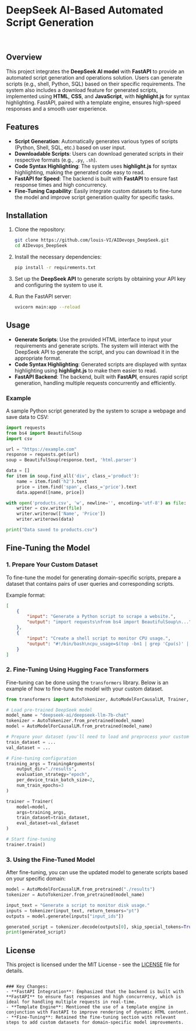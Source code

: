 # DeepSeek AI-Based Automated Script Generation
​​
## Overview

This project integrates the **DeepSeek AI model** with **FastAPI** to provide an automated script generation and operations solution. Users can generate scripts (e.g., shell, Python, SQL) based on their specific requirements. The system also includes a download feature for generated scripts, implemented using **HTML**, **CSS**, and **JavaScript**, with **highlight.js** for syntax highlighting. FastAPI, paired with a template engine, ensures high-speed responses and a smooth user experience.

## Features

- **Script Generation**: Automatically generates various types of scripts (Python, Shell, SQL, etc.) based on user input.
- **Downloadable Scripts**: Users can download generated scripts in their respective formats (e.g., `.py`, `.sh`).
- **Code Syntax Highlighting**: The system uses **highlight.js** for syntax highlighting, making the generated code easy to read.
- **FastAPI for Speed**: The backend is built with **FastAPI** to ensure fast response times and high concurrency.
- **Fine-Tuning Capability**: Easily integrate custom datasets to fine-tune the model and improve script generation quality for specific tasks.

## Installation

1. Clone the repository:
   ```bash
   git clone https://github.com/louis-VI/AIDevops_DeepSeek.git
   cd AIDevops_DeepSeek
   ```

2. Install the necessary dependencies:
   ```bash
   pip install -r requirements.txt
   ```

3. Set up the **DeepSeek API** to generate scripts by obtaining your API key and configuring the system to use it.

4. Run the FastAPI server:
   ```bash
   uvicorn main:app --reload
   ```

## Usage

- **Generate Scripts**: Use the provided HTML interface to input your requirements and generate scripts. The system will interact with the DeepSeek API to generate the script, and you can download it in the appropriate format.
- **Code Syntax Highlighting**: Generated scripts are displayed with syntax highlighting using **highlight.js** to make them easier to read.
- **FastAPI Backend**: The backend, built with **FastAPI**, ensures rapid script generation, handling multiple requests concurrently and efficiently.

### Example

A sample Python script generated by the system to scrape a webpage and save data to CSV:

```python
import requests
from bs4 import BeautifulSoup
import csv

url = "https://example.com"
response = requests.get(url)
soup = BeautifulSoup(response.text, 'html.parser')

data = []
for item in soup.find_all('div', class_='product'):
    name = item.find('h2').text
    price = item.find('span', class_='price').text
    data.append([name, price])

with open('products.csv', 'w', newline='', encoding='utf-8') as file:
    writer = csv.writer(file)
    writer.writerow(['Name', 'Price'])
    writer.writerows(data)

print("Data saved to products.csv")
```

## Fine-Tuning the Model

### 1. Prepare Your Custom Dataset

To fine-tune the model for generating domain-specific scripts, prepare a dataset that contains pairs of user queries and corresponding scripts.

Example format:

```json
[
    {
        "input": "Generate a Python script to scrape a website.",
        "output": "import requests\nfrom bs4 import BeautifulSoup\n..."
    },
    {
        "input": "Create a shell script to monitor CPU usage.",
        "output": "#!/bin/bash\ncpu_usage=$(top -bn1 | grep 'Cpu(s)' | awk '{print $2 + $4}')"
    }
]
```

### 2. Fine-Tuning Using Hugging Face Transformers

Fine-tuning can be done using the `transformers` library. Below is an example of how to fine-tune the model with your custom dataset.

```python
from transformers import AutoTokenizer, AutoModelForCausalLM, Trainer, TrainingArguments

# Load pre-trained DeepSeek model
model_name = "deepseek-ai/deepseek-llm-7b-chat"
tokenizer = AutoTokenizer.from_pretrained(model_name)
model = AutoModelForCausalLM.from_pretrained(model_name)

# Prepare your dataset (you'll need to load and preprocess your custom dataset)
train_dataset = ...
val_dataset = ...

# Fine-tuning configuration
training_args = TrainingArguments(
    output_dir="./results",
    evaluation_strategy="epoch",
    per_device_train_batch_size=2,
    num_train_epochs=3
)

trainer = Trainer(
    model=model,
    args=training_args,
    train_dataset=train_dataset,
    eval_dataset=val_dataset
)

# Start fine-tuning
trainer.train()
```

### 3. Using the Fine-Tuned Model

After fine-tuning, you can use the updated model to generate scripts based on your specific domain:

```python
model = AutoModelForCausalLM.from_pretrained("./results")
tokenizer = AutoTokenizer.from_pretrained(model_name)

input_text = "Generate a script to monitor disk usage."
inputs = tokenizer(input_text, return_tensors="pt")
outputs = model.generate(inputs["input_ids"])

generated_script = tokenizer.decode(outputs[0], skip_special_tokens=True)
print(generated_script)
```

## License

This project is licensed under the MIT License - see the [LICENSE](LICENSE) file for details.
```

### Key Changes:
- **FastAPI Integration**: Emphasized that the backend is built with **FastAPI** to ensure fast responses and high concurrency, which is ideal for handling multiple requests in real-time.
- **Template Engine**: Mentioned the use of a template engine in conjunction with FastAPI to improve rendering of dynamic HTML content.
- **Fine-Tuning**: Retained the fine-tuning section with relevant steps to add custom datasets for domain-specific model improvements.
